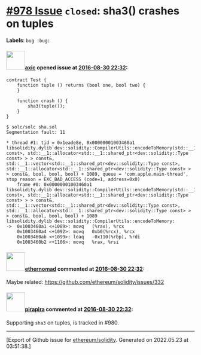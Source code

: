 # [\#978 Issue](https://github.com/ethereum/solidity/issues/978) `closed`: sha3() crashes on tuples
**Labels**: `bug :bug:`


#### <img src="https://avatars.githubusercontent.com/u/20340?v=4" width="50">[axic](https://github.com/axic) opened issue at [2016-08-30 22:32](https://github.com/ethereum/solidity/issues/978):

```
contract Test {
    function tuple () returns (bool one, bool two) {
    }

    function crash () {
        sha3(tuple());
    }
}
```

```
$ solc/solc sha.sol
Segmentation fault: 11
```

```
* thread #1: tid = 0x1eade8e, 0x00000001003460a1 libsolidity.dylib`dev::solidity::CompilerUtils::encodeToMemory(std::__1::vector<std::__1::shared_ptr<dev::solidity::Type const>, std::__1::allocator<std::__1::shared_ptr<dev::solidity::Type const> > > const&, std::__1::vector<std::__1::shared_ptr<dev::solidity::Type const>, std::__1::allocator<std::__1::shared_ptr<dev::solidity::Type const> > > const&, bool, bool, bool) + 1089, queue = 'com.apple.main-thread', stop reason = EXC_BAD_ACCESS (code=1, address=0x0)
    frame #0: 0x00000001003460a1 libsolidity.dylib`dev::solidity::CompilerUtils::encodeToMemory(std::__1::vector<std::__1::shared_ptr<dev::solidity::Type const>, std::__1::allocator<std::__1::shared_ptr<dev::solidity::Type const> > > const&, std::__1::vector<std::__1::shared_ptr<dev::solidity::Type const>, std::__1::allocator<std::__1::shared_ptr<dev::solidity::Type const> > > const&, bool, bool, bool) + 1089
libsolidity.dylib`dev::solidity::CompilerUtils::encodeToMemory:
->  0x1003460a1 <+1089>: movq   (%rax), %rcx
    0x1003460a4 <+1092>: movq   0xb0(%rcx), %rcx
    0x1003460ab <+1099>: leaq   -0x110(%rbp), %rdi
    0x1003460b2 <+1106>: movq   %rax, %rsi
```


#### <img src="https://avatars.githubusercontent.com/u/161566?u=96fa92029184b2a4662eba932c535f39d9d29f1d&v=4" width="50">[ethernomad](https://github.com/ethernomad) commented at [2016-08-30 22:32](https://github.com/ethereum/solidity/issues/978#issuecomment-243684567):

Maybe related: https://github.com/ethereum/solidity/issues/332

#### <img src="https://avatars.githubusercontent.com/u/44281?u=19789513178700ad73a6cf535a40fbbfdc1ad615&v=4" width="50">[pirapira](https://github.com/pirapira) commented at [2016-08-30 22:32](https://github.com/ethereum/solidity/issues/978#issuecomment-244764073):

Supporting `sha3` on tuples, is tracked in #980.


-------------------------------------------------------------------------------



[Export of Github issue for [ethereum/solidity](https://github.com/ethereum/solidity). Generated on 2022.05.23 at 03:51:38.]
